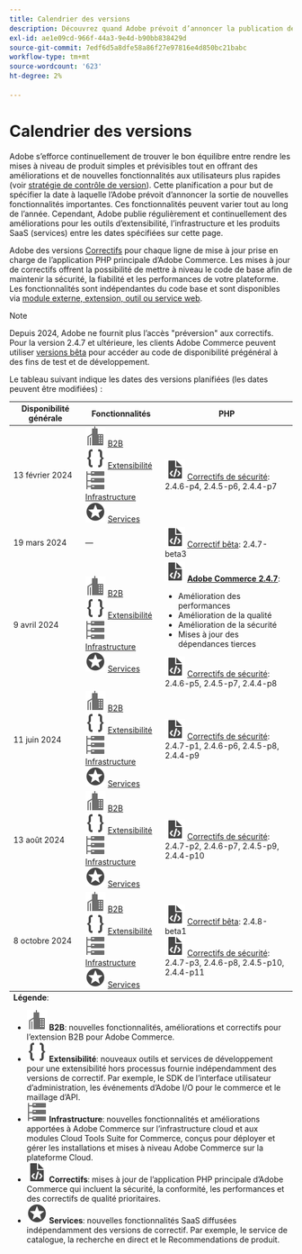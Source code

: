 ```yaml
---
title: Calendrier des versions
description: Découvrez quand Adobe prévoit d’annoncer la publication de nouvelles fonctionnalités importantes pour Adobe Commerce.
exl-id: ae1e09cd-966f-44a3-9e4d-b90bb838429d
source-git-commit: 7edf6d5a8dfe58a86f27e97816e4d850bc21babc
workflow-type: tm+mt
source-wordcount: '623'
ht-degree: 2%

---
```


# Calendrier des versions

Adobe s’efforce continuellement de trouver le bon équilibre entre rendre les mises à niveau de produit simples et prévisibles tout en offrant des améliorations et de nouvelles fonctionnalités aux utilisateurs plus rapides (voir [stratégie de contrôle de version](versioning-policy.md)). Cette planification a pour but de spécifier la date à laquelle l’Adobe prévoit d’annoncer la sortie de nouvelles fonctionnalités importantes. Ces fonctionnalités peuvent varier tout au long de l’année. Cependant, Adobe publie régulièrement et continuellement des améliorations pour les outils d’extensibilité, l’infrastructure et les produits SaaS (services) entre les dates spécifiées sur cette page.

Adobe des versions [Correctifs](versioning-policy.md#patch-release) pour chaque ligne de mise à jour prise en charge de l’application PHP principale d’Adobe Commerce. Les mises à jour de correctifs offrent la possibilité de mettre à niveau le code de base afin de maintenir la sécurité, la fiabilité et les performances de votre plateforme. Les fonctionnalités sont indépendantes du code base et sont disponibles via [module externe, extension, outil ou service web](versioning-policy.md#extensibility-infrastructure-and-services-release).

>[!NOTE]
>
>Depuis 2024, Adobe ne fournit plus l’accès &quot;préversion&quot; aux correctifs. Pour la version 2.4.7 et ultérieure, les clients Adobe Commerce peuvent utiliser [versions bêta](beta.md) pour accéder au code de disponibilité prégénéral à des fins de test et de développement.

Le tableau suivant indique les dates des versions planifiées (les dates peuvent être modifiées) :

<table>
<thead>
  <tr>
    <th>Disponibilité générale</th>
    <th>Fonctionnalités</th>
    <th>PHP</th>
  </tr>
</thead>
<tfoot>
   <tr>
      <td colspan="3"><strong>Légende</strong>:
         <ul>
            <li><strong><img alt="Icône de fonctionnalité B2B" src="../assets/icons/enterprise.svg"></img> B2B</strong>: nouvelles fonctionnalités, améliorations et correctifs pour l’extension B2B pour Adobe Commerce.</li>
            <li><strong><img alt="Icône de la fonction d’extensibilité" src="../assets/icons/brackets.svg"></img> Extensibilité</strong>: nouveaux outils et services de développement pour une extensibilité hors processus fournie indépendamment des versions de correctif. Par exemple, le SDK de l’interface utilisateur d’administration, les événements d’Adobe I/O pour le commerce et le maillage d’API.</li>
            <li><strong><img alt="Icône Fonctionnalité de l’infrastructure" src="../assets/icons/servers.svg"></img> Infrastructure</strong>: nouvelles fonctionnalités et améliorations apportées à Adobe Commerce sur l’infrastructure cloud et aux modules Cloud Tools Suite for Commerce, conçus pour déployer et gérer les installations et mises à niveau Adobe Commerce sur la plateforme Cloud.</li>
            <li><strong><img alt="Icône de version du correctif" src="../assets/icons/file-code.svg"></img> Correctifs</strong>: mises à jour de l’application PHP principale d’Adobe Commerce qui incluent la sécurité, la conformité, les performances et des correctifs de qualité prioritaires.</li>
            <li><strong><img alt="Icône des fonctionnalités de services" src="../assets/icons/feature.svg"></img> Services</strong>: nouvelles fonctionnalités SaaS diffusées indépendamment des versions de correctif. Par exemple, le service de catalogue, la recherche en direct et le Recommendations de produit.</li>
         </ul>
      </td>
   </tr>
</tfoot>
<tbody>
  <tr>
    <td>13 février 2024</td>
    <td><img alt="Icône de fonctionnalité B2B" src="../assets/icons/enterprise.svg"></img> <a href="https://experienceleague.adobe.com/docs/commerce-admin/b2b/release-notes.html">B2B</a><br><img alt="Icône de la fonction d’extensibilité" src="../assets/icons/brackets.svg"></img> <a href="https://developer.adobe.com/commerce/extensibility/">Extensibilité</a><br><img alt="Icône Fonctionnalité de l’infrastructure" src="../assets/icons/servers.svg"></img> <a href="https://experienceleague.adobe.com/docs/commerce-cloud-service/user-guide/release-notes/cloud-tools-suite.html">Infrastructure</a><br><img alt="Icône des fonctionnalités de services" src="../assets/icons/feature.svg"></img> <a href="https://experienceleague.adobe.com/docs/commerce-merchant-services/user-guides/release-information/release-notes-all.html">Services</a></td>
    <td><img alt="Icône de version du correctif" src="../assets/icons/file-code.svg"></img> <a href="release-notes/security/overview.md">Correctifs de sécurité</a>: 2.4.6-p4, 2.4.5-p6, 2.4.4-p7</td>
  </tr>
  <tr>
    <td>19 mars 2024</td>
    <td>—</td>
    <td><img alt="Icône de version du correctif" src="../assets/icons/file-code.svg"></img> <a href="release-notes/commerce/overview.md">Correctif bêta</a>: 2.4.7-beta3</td>
  </tr>
  <tr>
    <td>9 avril 2024</td>
    <td><img alt="Icône de fonctionnalité B2B" src="../assets/icons/enterprise.svg"></img> <a href="https://experienceleague.adobe.com/docs/commerce-admin/b2b/release-notes.html">B2B</a><br><img alt="Icône de la fonction d’extensibilité" src="../assets/icons/brackets.svg"></img> <a href="https://developer.adobe.com/commerce/extensibility/">Extensibilité</a><br><img alt="Icône Fonctionnalité de l’infrastructure" src="../assets/icons/servers.svg"></img> <a href="https://experienceleague.adobe.com/docs/commerce-cloud-service/user-guide/release-notes/cloud-tools-suite.html">Infrastructure</a><br><img alt="Icône des fonctionnalités de services" src="../assets/icons/feature.svg"></img> <a href="https://experienceleague.adobe.com/docs/commerce-merchant-services/user-guides/release-information/release-notes-all.html">Services</a></td>
    <td><img alt="Icône de version du correctif" src="../assets/icons/file-code.svg"></img> <a href="release-notes/commerce/overview.md"><strong>Adobe Commerce 2.4.7</a></strong>:<ul><li>Amélioration des performances</li><li>Amélioration de la qualité</li><li>Amélioration de la sécurité</li><li>Mises à jour des dépendances tierces</li></ul><img alt="Icône de version du correctif" src="../assets/icons/file-code.svg"></img> <a href="release-notes/security/overview.md">Correctifs de sécurité</a>: 2.4.6-p5, 2.4.5-p7, 2.4.4-p8</td>
  </tr>
  <tr>
    <td>11 juin 2024</td>
    <td><img alt="Icône de fonctionnalité B2B" src="../assets/icons/enterprise.svg"></img> <a href="https://experienceleague.adobe.com/docs/commerce-admin/b2b/release-notes.html">B2B</a><br><img alt="Icône de la fonction d’extensibilité" src="../assets/icons/brackets.svg"></img> <a href="https://developer.adobe.com/commerce/extensibility/">Extensibilité</a><br><img alt="Icône Fonctionnalité de l’infrastructure" src="../assets/icons/servers.svg"></img> <a href="https://experienceleague.adobe.com/docs/commerce-cloud-service/user-guide/release-notes/cloud-tools-suite.html">Infrastructure</a><br><img alt="Icône des fonctionnalités de services" src="../assets/icons/feature.svg"></img> <a href="https://experienceleague.adobe.com/docs/commerce-merchant-services/user-guides/release-information/release-notes-all.html">Services</a></td>
    <td><img alt="Icône de version du correctif" src="../assets/icons/file-code.svg"></img> <a href="release-notes/security/overview.md">Correctifs de sécurité</a>: 2.4.7-p1, 2.4.6-p6, 2.4.5-p8, 2.4.4-p9</td>
  </tr>
  <tr>
    <td>13 août 2024</td>
    <td><img alt="Icône de fonctionnalité B2B" src="../assets/icons/enterprise.svg"></img> <a href="https://experienceleague.adobe.com/docs/commerce-admin/b2b/release-notes.html">B2B</a><br><img alt="Icône de la fonction d’extensibilité" src="../assets/icons/brackets.svg"></img> <a href="https://developer.adobe.com/commerce/extensibility/">Extensibilité</a><br><img alt="Icône Fonctionnalité de l’infrastructure" src="../assets/icons/servers.svg"></img> <a href="https://experienceleague.adobe.com/docs/commerce-cloud-service/user-guide/release-notes/cloud-tools-suite.html">Infrastructure</a><br><img alt="Icône des fonctionnalités de services" src="../assets/icons/feature.svg"></img> <a href="https://experienceleague.adobe.com/docs/commerce-merchant-services/user-guides/release-information/release-notes-all.html">Services</a></td>
    <td><img alt="Icône de version du correctif" src="../assets/icons/file-code.svg"></img> <a href="release-notes/security/overview.md">Correctifs de sécurité</a>: 2.4.7-p2, 2.4.6-p7, 2.4.5-p9, 2.4.4-p10</td>
  </tr>
  <tr>
    <td>8 octobre 2024</td>
    <td><img alt="Icône de fonctionnalité B2B" src="../assets/icons/enterprise.svg"></img> <a href="https://experienceleague.adobe.com/docs/commerce-admin/b2b/release-notes.html">B2B</a><br><img alt="Icône de la fonction d’extensibilité" src="../assets/icons/brackets.svg"></img> <a href="https://developer.adobe.com/commerce/extensibility/">Extensibilité</a><br><img alt="Icône Fonctionnalité de l’infrastructure" src="../assets/icons/servers.svg"></img> <a href="https://experienceleague.adobe.com/docs/commerce-cloud-service/user-guide/release-notes/cloud-tools-suite.html">Infrastructure</a><br><img alt="Icône des fonctionnalités de services" src="../assets/icons/feature.svg"></img> <a href="https://experienceleague.adobe.com/docs/commerce-merchant-services/user-guides/release-information/release-notes-all.html">Services</a></td>
    <td><img alt="Icône de version du correctif" src="../assets/icons/file-code.svg"></img> <a href="release-notes/commerce/overview.md">Correctif bêta</a>: 2.4.8-beta1<br><img alt="Icône de version du correctif" src="../assets/icons/file-code.svg"></img> <a href="release-notes/security/overview.md">Correctifs de sécurité</a>: 2.4.7-p3, 2.4.6-p8, 2.4.5-p10, 2.4.4-p11</td>
  </tr>
</tbody>
</table>
